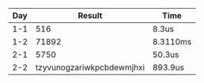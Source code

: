 | Day | Result                    | Time     |
| --- | ------------------------- | -------- |
| 1-1 | 516                       | 8.3us    |
| 1-2 | 71892                     | 8.3110ms |
| 2-1 | 5750                      | 50.3us   |
| 2-2 | tzyvunogzariwkpcbdewmjhxi | 893.9us  |